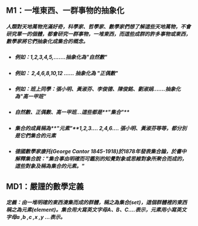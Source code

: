 ## M1：一堆東西、一群事物的抽象化

##### 人類對天地萬物充滿好奇，科學家、哲學家、數學家們想了解這些天地萬物，不會研究單一的個體，都會研究一群事物，一堆東西，而這些成群的許多事物或東西，數學家將它們抽象化成集合的概念。

* ##### 例如：1,2,3,4,5,.......**抽象化**為"自然數"
* ##### 例如： 2,4,6,8,10,12  ......  **抽象化**為 "正偶數"
* ##### 例如：班上同學：張小明、黃淑芬、李俊德、陳俊銘、劉淑娟.......**抽象化**為"高一甲班"
* ##### 自然數、正偶數、高一甲班...這些都是**"集合"**
* ##### 集合的成員稱為**"元素"**1,2,3.... 2,4,6.... 張小明、黃淑芬等等，都分別是它們集合的元素
* ##### 德國數學家康托\(George Cantor 1845-1918\)於1878年發表集合論，於書中解釋集合說："集合事由明確而可鑑別的知覺對象或思維對象所聚合而成的，這些對象及稱為集合的元素。"

## MD1：嚴謹的數學定義

##### 定義：由一堆明確的東西湊集而成的群體，稱之為集合\(set\)，這個群體裡的東西稱之為元素\(element\)。集合用大寫英文字母A、B、C....表示，元素用小寫英文字母a ,b ,c ,x ,y ...表示。



